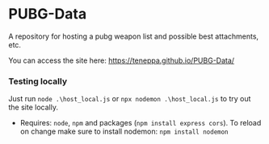 # PUBG-Data
A repository for hosting a pubg weapon list and possible best attachments, etc.

You can access the site here: https://teneppa.github.io/PUBG-Data/

### Testing locally
Just run `node .\host_local.js` or `npx nodemon .\host_local.js` to try out the site locally.
* Requires: `node`, `npm` and packages (`npm install express cors`). To reload on change make sure to install nodemon: `npm install nodemon`
